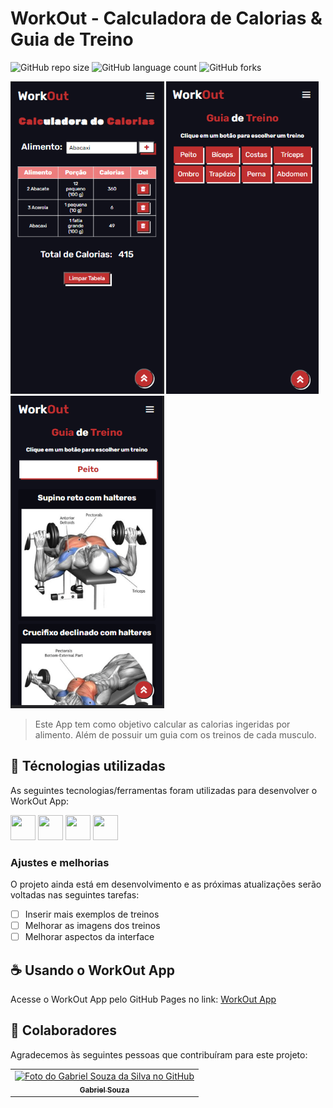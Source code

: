 # WorkOut - Calculadora de Calorias & Guia de Treino

![GitHub repo size](https://img.shields.io/github/repo-size/gabrielsouzas/calculadora-calorias?style=for-the-badge)
![GitHub language count](https://img.shields.io/github/languages/count/gabrielsouzas/calculadora-calorias?style=for-the-badge)
![GitHub forks](https://img.shields.io/github/forks/gabrielsouzas/calculadora-calorias?style=for-the-badge)

<img src="img\prints\Print_01.png" alt="Print 01" height="500"> <img src="img\prints\Print_02.png" alt="Print 02" height="500"> <img src="img\prints\Print_03.png" alt="Print 03" height="500">

> Este App tem como objetivo calcular as calorias ingeridas por alimento. Além de possuir um guia com os treinos de cada musculo.

## 🚀 Técnologias utilizadas

As seguintes tecnologias/ferramentas foram utilizadas para desenvolver o WorkOut App:

<img src="https://cdn.jsdelivr.net/gh/devicons/devicon/icons/vscode/vscode-original-wordmark.svg" width="40" height="40"/> <img src="https://cdn.jsdelivr.net/gh/devicons/devicon/icons/html5/html5-original-wordmark.svg" width="40" height="40"/> <img src="https://cdn.jsdelivr.net/gh/devicons/devicon/icons/css3/css3-original-wordmark.svg" width="40" height="40"/> <img src="https://cdn.jsdelivr.net/gh/devicons/devicon/icons/javascript/javascript-original.svg" width="40" height="40"/>

### Ajustes e melhorias

O projeto ainda está em desenvolvimento e as próximas atualizações serão voltadas nas seguintes tarefas:

- [ ] Inserir mais exemplos de treinos
- [ ] Melhorar as imagens dos treinos
- [ ] Melhorar aspectos da interface

## ☕ Usando o WorkOut App

Acesse o WorkOut App pelo GitHub Pages no link: [WorkOut App](https://gabrielsouzas.github.io/calculadora-calorias/)

## 🤝 Colaboradores

Agradecemos às seguintes pessoas que contribuíram para este projeto:

<table>
  <tr>
    <td align="center">
      <a href="#">
        <img src="https://avatars.githubusercontent.com/u/104937852?v=4" width="100px;" alt="Foto do Gabriel Souza da Silva no GitHub"/><br>
        <sub>
          <b>Gabriel Souza</b>
        </sub>
      </a>
    </td>
  </tr>
</table>
